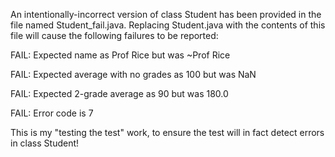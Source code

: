An intentionally-incorrect version of class Student has been provided
in the file named Student_fail.java. Replacing Student.java with the
contents of this file will cause the following failures to be reported:

FAIL: Expected name as Prof Rice but was ~Prof Rice

FAIL: Expected average with no grades as 100 but was NaN

FAIL: Expected 2-grade average as 90 but was 180.0

FAIL: Error code is 7

This is my "testing the test" work, to ensure the test will in fact
detect errors in class Student!
